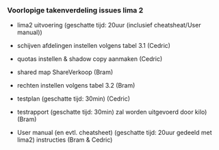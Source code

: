 ### Voorlopige takenverdeling issues lima 2 

- lima2 uitvoering (geschatte tijd: 20uur (inclusief cheatsheat/User manual)) 

- schijven afdelingen instellen volgens tabel 3.1 (Cedric)

- quotas instellen & shadow copy aanmaken (Cedric)

- shared map ShareVerkoop (Bram)

- rechten instellen volgens tabel 3.2 (Bram)

- testplan (geschatte tijd: 30min) (Cedric)

- testrapport (geschatte tijd: 30min) zal worden uitgevoerd door kilo) (Bram)

- User manual (en evtl. cheatsheet) (geschatte tijd: 20uur gedeeld met lima2) instructies (Bram & Cedric)

